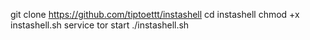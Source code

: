 
git clone https://github.com/tiptoettt/instashell
cd instashell
chmod +x instashell.sh
service tor start
./instashell.sh
